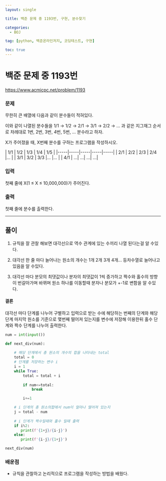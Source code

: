 ```yaml
---
layout: single

title: 백준 문제 중 1193번, 구현, 분수찾기

categories:
  - BOJ

tag: [python, 백준온라인저지, 코딩테스트, 구현]

toc: true
---
```


# 백준 문제 중 1193번
https://www.acmicpc.net/problem/1193

### 문제

무한히 큰 배열에 다음과 같이 분수들이 적혀있다.

이와 같이 나열된 분수들을 1/1 → 1/2 → 2/1 → 3/1 → 2/2 → … 과 같은 지그재그 순서로 차례대로 1번, 2번, 3번, 4번, 5번, … 분수라고 하자.

X가 주어졌을 때, X번째 분수를 구하는 프로그램을 작성하시오.

| 1/1 | 1/2 | 1/3 | 1/4 | 1/5 | 
|-----|-----|-----|-----|-----| | 2/1 | 2/2 | 2/3 | 2/4 |... | | 3/1 | 3/2 | 3/3 |... |... | 
| 4/1 | ...| ...| ...| ...|

### 입력

첫째 줄에 X(1 ≤ X ≤ 10,000,000)가 주어진다.

### 출력

첫째 줄에 분수를 출력한다.

---
## 풀이

1. 규칙을 잘 관찰 해보면 대각선으로 역수 관계에 있는 수끼리 나열 된다는걸 알 수있다.

2.  대각선 한 줄 마다 늘어나는 원소의 개수는 1개 2개 3개 4개... 등차수열로 늘어나고 있음을 알 수있다.

3. 대각선 마다 분모의 최댓값이나 분자의 최댓값이 1씩 증가하고 짝수와 홀수의 방향이 번갈아가며 바뀌며 원소 하나를 이동할때 분자나 분모가 +-1로 변함을 알 수있다.

#### 결론
대각선 마다 단계를 나누어 구별하고 입력으로 받는 수에 해당하는 번째의 단계와 해당 단계 마지막 원소를 기준으로 몇번째 떨어져 있는지를 변수에 저장해 이용한뒤 홀수 단계와 짝수 단계를 나누어 출력한다.


```python
num = int(input())

def next_div(num):
    
    # 해당 단계에서 총 원소의 개수의 합을 나타내는 total
    total = 0
    # 단계를 저장하는 변수 i
    i = 1
    while True:
        total = total + i
     
        if num<=total:
            break

        i+=1

    # i 단계의 총 원소의합에서 num이 얼마나 떨어져 있는지
    j = total - num
    
    # i 단계가 짝수일때와 홀수 일때 출력
    if i%2:
       print(f'{1+j}/{i-j}')
    else:
       print(f'{i-j}/{1+j}')

next_div(num)
```

### 배운점

 + 규칙을 관찰하고 논리적으로 프로그램을 작성하는 방법을 배웠다.
